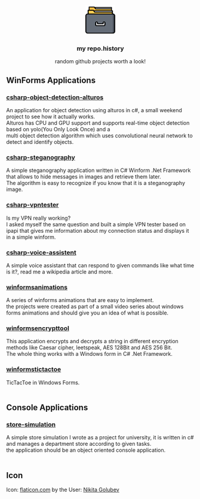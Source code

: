 <!-- PROJECT LOGO -->
<br />
<p align="center">
  <a href="https://github.com/fj-gruenewald/repo.history">
    <img src="ico/readme-icon.svg" alt="Logo" width="80" height="80">
  </a>

  <h3 align="center">my repo.history</h3>

  <p align="center">
    random github projects worth a look!
    <br />
  </p>
</p>


<!-- ABOUT THE PROJECT -->
<!-- WPF Applications -->
<!--## WPF Applications

put info here-->

<!-- WinForms Applications -->
## WinForms Applications

### [csharp-object-detection-alturos](https://github.com/fj-gruenewald/repo.history/tree/main/WinForms%20Applications/csharp-object-detection-alturos)
An application for object detection using alturos in c#, a small weekend project to see how it actually works. <br/>
Alturos has CPU and GPU support and supports real-time object detection based on yolo(You Only Look Once) and a <br/>
multi object detection algorithm which uses convolutional neural network to detect and identify objects.
<br/>


### [csharp-steganography](https://github.com/fj-gruenewald/repo.history/tree/main/WinForms%20Applications/csharp-steganography)
A simple steganography application written in C# Winform .Net Framework that allows to hide messages in images and retrieve them later. <br/>
The algorithm is easy to recognize if you know that it is a steganography image.
<br/>


### [csharp-vpntester](https://github.com/fj-gruenewald/repo.history/tree/main/WinForms%20Applications/csharp-vpntester)
Is my VPN really working? <br/>
I asked myself the same question and built a simple VPN tester based on ipapi that gives me information about my connection status and displays it in a simple winform. 
<br/>


### [csharp-voice-assistent](https://github.com/fj-gruenewald/repo.history/tree/main/WinForms%20Applications/csharpvoiceassistent)
A simple voice assistant that can respond to given commands like what time is it?, read me a wikipedia article and more. <br/>


### [winformsanimations](https://github.com/fj-gruenewald/repo.history/tree/main/WinForms%20Applications/winformsanimations)
A series of winforms animations that are easy to implement. <br/>
the projects were created as part of a small video series about windows forms animations and should give you an idea of what is possible.
<br/>


### [winformsencrypttool](https://github.com/fj-gruenewald/repo.history/tree/main/WinForms%20Applications/winformsencrypttool)
This application encrypts and decrypts a string in different encryption methods like Caesar cipher, leetspeak, AES 128Bit and AES 256 Bit. <br/>
The whole thing works with a Windows form in C# .Net Framework.
<br/>


### [winformstictactoe](https://github.com/fj-gruenewald/repo.history/tree/main/WinForms%20Applications/winformstictactoe)
TicTacToe in Windows Forms.
<br/>
<br/>

<!-- Console Applications -->
## Console Applications

### [store-simulation](https://github.com/fj-gruenewald/repo.history/tree/main/Console%20Applications/store-simulation)
A simple store simulation I wrote as a project for university, it is written in c# and manages a department store according to given tasks. <br/>
the application should be an object oriented console application.
<br/>
<br/>

## Icon
Icon: [flaticon.com](https://www.flaticon.com) by the User: [Nikita Golubev](https://www.flaticon.com/authors/nikita-golubev)
